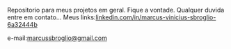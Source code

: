 Repositorio para meus projetos em geral.
Fique a vontade.
Qualquer duvida entre em contato...
Meus links:[linkedin.com/in/marcus-vinicius-sbroglio-6a32444b](http://linkedin.com/in/marcus-vinicius-sbroglio-6a32444b)

e-mail:marcussbroglio@gmail.com
